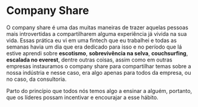 # Company Share

O company share é uma das muitas maneiras de trazer aquelas pessoas mais introvertidas a compartilharem alguma experiência já vivida na sua vida. Essas prática eu vi em uma fintech que eu trabalhei e todas as semanas havia um dia que era dedicado para isso e no período que lá estive aprendi sobre **escotismo**, **sobrevivência na selva**, **couchsurfing**, **escalada no everest**, dentre outras coisas, assim como em outras empresas instauramos o company share para compartilhar temas sobre a nossa indústria e nesse caso, era algo apenas para todos da empresa, ou no caso, da consultoria. 

Parto do princípio que todos nós temos algo a ensinar a alguém, portanto, que os líderes possam incentivar e encourajar a esse hábito.